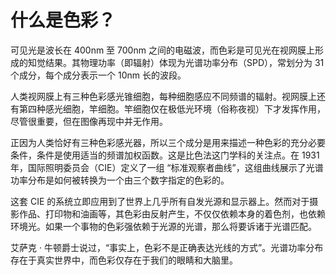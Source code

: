 # 什么是色彩？

可见光是波长在 400nm 至 700nm 之间的电磁波，而色彩是可见光在视网膜上形成的知觉结果。其物理功率（即辐射）体现为光谱功率分布（SPD），常划分为 31 个成分，每个成分表示一个 10nm 长的波段。

人类视网膜上有三种色彩感光锥细胞，每种细胞感应不同频谱的辐射。视网膜上还有第四种感光细胞，竿细胞。竿细胞仅在极低光环境（俗称夜视）下才发挥作用，尽管很重要，但在图像再现中并无作用。

正因为人类恰好有三种色彩感光器，所以三个成分是用来描述一种色彩的充分必要条件，条件是使用适当的频谱加权函数。这是比色法这门学科的关注点。在 1931 年，国际照明委员会（CIE）定义了一组 “标准观察者曲线”，这组曲线展示了光谱功率分布是如何被转换为一个由三个数字指定的色彩的。

这套 CIE 的系统立即应用到了世界上几乎所有自发光源和显示器上。然而对于摄影作品、打印物和油画等，其色彩由反射产生，不仅仅依赖本身的着色剂，也依赖环境光。如果一个事物的色彩强依赖于光源的光谱，那么将要诉诸于光谱匹配。

艾萨克 · 牛顿爵士说过，“事实上，色彩不是正确表达光线的方式”。光谱功率分布存在于真实世界中，而色彩仅存在于我们的眼睛和大脑里。
